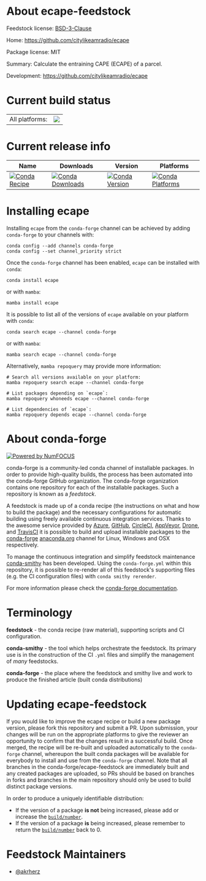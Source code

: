 About ecape-feedstock
=====================

Feedstock license: [BSD-3-Clause](https://github.com/conda-forge/ecape-feedstock/blob/main/LICENSE.txt)

Home: https://github.com/citylikeamradio/ecape

Package license: MIT

Summary: Calculate the entraining CAPE (ECAPE) of a parcel.

Development: https://github.com/citylikeamradio/ecape

Current build status
====================


<table><tr><td>All platforms:</td>
    <td>
      <a href="https://dev.azure.com/conda-forge/feedstock-builds/_build/latest?definitionId=21760&branchName=main">
        <img src="https://dev.azure.com/conda-forge/feedstock-builds/_apis/build/status/ecape-feedstock?branchName=main">
      </a>
    </td>
  </tr>
</table>

Current release info
====================

| Name | Downloads | Version | Platforms |
| --- | --- | --- | --- |
| [![Conda Recipe](https://img.shields.io/badge/recipe-ecape-green.svg)](https://anaconda.org/conda-forge/ecape) | [![Conda Downloads](https://img.shields.io/conda/dn/conda-forge/ecape.svg)](https://anaconda.org/conda-forge/ecape) | [![Conda Version](https://img.shields.io/conda/vn/conda-forge/ecape.svg)](https://anaconda.org/conda-forge/ecape) | [![Conda Platforms](https://img.shields.io/conda/pn/conda-forge/ecape.svg)](https://anaconda.org/conda-forge/ecape) |

Installing ecape
================

Installing `ecape` from the `conda-forge` channel can be achieved by adding `conda-forge` to your channels with:

```
conda config --add channels conda-forge
conda config --set channel_priority strict
```

Once the `conda-forge` channel has been enabled, `ecape` can be installed with `conda`:

```
conda install ecape
```

or with `mamba`:

```
mamba install ecape
```

It is possible to list all of the versions of `ecape` available on your platform with `conda`:

```
conda search ecape --channel conda-forge
```

or with `mamba`:

```
mamba search ecape --channel conda-forge
```

Alternatively, `mamba repoquery` may provide more information:

```
# Search all versions available on your platform:
mamba repoquery search ecape --channel conda-forge

# List packages depending on `ecape`:
mamba repoquery whoneeds ecape --channel conda-forge

# List dependencies of `ecape`:
mamba repoquery depends ecape --channel conda-forge
```


About conda-forge
=================

[![Powered by
NumFOCUS](https://img.shields.io/badge/powered%20by-NumFOCUS-orange.svg?style=flat&colorA=E1523D&colorB=007D8A)](https://numfocus.org)

conda-forge is a community-led conda channel of installable packages.
In order to provide high-quality builds, the process has been automated into the
conda-forge GitHub organization. The conda-forge organization contains one repository
for each of the installable packages. Such a repository is known as a *feedstock*.

A feedstock is made up of a conda recipe (the instructions on what and how to build
the package) and the necessary configurations for automatic building using freely
available continuous integration services. Thanks to the awesome service provided by
[Azure](https://azure.microsoft.com/en-us/services/devops/), [GitHub](https://github.com/),
[CircleCI](https://circleci.com/), [AppVeyor](https://www.appveyor.com/),
[Drone](https://cloud.drone.io/welcome), and [TravisCI](https://travis-ci.com/)
it is possible to build and upload installable packages to the
[conda-forge](https://anaconda.org/conda-forge) [anaconda.org](https://anaconda.org/)
channel for Linux, Windows and OSX respectively.

To manage the continuous integration and simplify feedstock maintenance
[conda-smithy](https://github.com/conda-forge/conda-smithy) has been developed.
Using the ``conda-forge.yml`` within this repository, it is possible to re-render all of
this feedstock's supporting files (e.g. the CI configuration files) with ``conda smithy rerender``.

For more information please check the [conda-forge documentation](https://conda-forge.org/docs/).

Terminology
===========

**feedstock** - the conda recipe (raw material), supporting scripts and CI configuration.

**conda-smithy** - the tool which helps orchestrate the feedstock.
                   Its primary use is in the construction of the CI ``.yml`` files
                   and simplify the management of *many* feedstocks.

**conda-forge** - the place where the feedstock and smithy live and work to
                  produce the finished article (built conda distributions)


Updating ecape-feedstock
========================

If you would like to improve the ecape recipe or build a new
package version, please fork this repository and submit a PR. Upon submission,
your changes will be run on the appropriate platforms to give the reviewer an
opportunity to confirm that the changes result in a successful build. Once
merged, the recipe will be re-built and uploaded automatically to the
`conda-forge` channel, whereupon the built conda packages will be available for
everybody to install and use from the `conda-forge` channel.
Note that all branches in the conda-forge/ecape-feedstock are
immediately built and any created packages are uploaded, so PRs should be based
on branches in forks and branches in the main repository should only be used to
build distinct package versions.

In order to produce a uniquely identifiable distribution:
 * If the version of a package **is not** being increased, please add or increase
   the [``build/number``](https://docs.conda.io/projects/conda-build/en/latest/resources/define-metadata.html#build-number-and-string).
 * If the version of a package **is** being increased, please remember to return
   the [``build/number``](https://docs.conda.io/projects/conda-build/en/latest/resources/define-metadata.html#build-number-and-string)
   back to 0.

Feedstock Maintainers
=====================

* [@akrherz](https://github.com/akrherz/)

